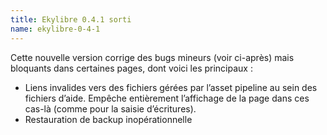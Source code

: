 ```yaml
---
title: Ekylibre 0.4.1 sorti
name: ekylibre-0-4-1
---
```

Cette nouvelle version corrige des bugs mineurs (voir ci-après) mais bloquants dans certaines pages, dont voici les principaux :

  - Liens invalides vers des fichiers gérées par l’asset pipeline au sein des fichiers d’aide. Empêche entièrement l’affichage de la page dans ces cas-là (comme pour la saisie d’écritures).
  - Restauration de backup inopérationnelle